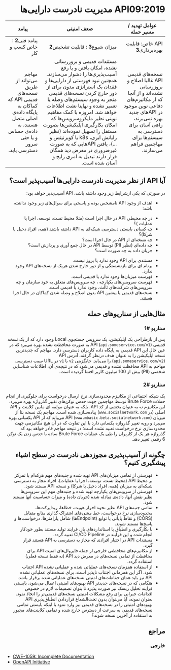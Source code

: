 <div dir="rtl" align='right'>

API09:2019 مدیریت نادرست دارایی‌ها
===================================

|عوامل تهدید / مسیر حمله | ضعف امنیتی | پیامد |
| - | - | - |
| API خاص: قابلیت بهره‌برداری**3** | میزان شیوع**3** : قابلیت تشخیص**2** | پیامد فنی**2** : خاص کسب و کار |
|نسخه‌های قدیمی API غالبا اصلاح و بروزرسانی نشده‌اند و از آنجا که از مکانیزم‌های دفاعی نوین موجود در APIهای جدید بهره نمی‌برند، راهی آسان برای دسترسی به سیستم‌ها برای مهاجمین فراهم می‌سازند.|مستندات قدیمی و بروزرسانی نشده، امکان یافتن و یا رفع آسیب‌پذیری‌ها را دشوار می‌سازند. همچنین نبود فهرستی از دارایی‌ها و فقدان یک استراتژی مدون برای از دور خارج کردن نسخه‌های قدیمی منجر به وجود سیستم‌های وصله یا تعمیر نشده و نهایتا نشت اطلاعات خواهد شد. امروزه با کمک مفاهیم نوینی نظیر مایکروسرویس‌ها که امکان بکارگیری اپلیکیشن‌ها بصورت مستقل را تسهیل نموده‌اند (نظیر رایانش ابری، k8s یا کوبرنیتس و ...)، یافتن APIهایی که به صورت غیرضروری در معرض دید همگان قرار دارند تبدیل به امری رایج و آسان شده است.|مهاجم می‌تواند از طریق نسخه‌های قدیمی API که کماکان به پایگاه داده‌ی اصلی متصل هستند، به داده‌ی حساس و یا حتی سرور دسترسی یابد.

## آیا API از نظر مدیریت نادرست دارایی‌ها  ‌آسیب‌پذیر است؟

در صورتی که یکی ازشرایط زیر وجود داشته باشد، API ‌آسیب‌پذیر خواهد بود:

* اهدف از وجود API نامشخص بوده و پاسخی برای سوال‌های زیر وجود نداشته باشد:
 - در چه محیطی API در حال اجرا است (مثلا محیط تست، توسعه، اجرا  یا عملیات )؟
 - چه کسانی بایستی دسترسی شبکه‌ای به API داشته باشند (همه، افراد دخیل یا شرکا)؟
 - چه نسخه‌ای از API در حال اجرا است؟
 - چه داده‌ای (نظیر PII) توسط API در حال جمع آوری و پردازش است؟
 - جریان داده به چه صورت است؟
* مستندی برای API وجود ندارد یا بروز نیست.
* برنام‌ ای برای بازنشستگی و از دور خارج شدن هریک از نسخه‌های API  وجود ندارد.
* فهرست میزبان‌ها  وجود ندارد یا قدیمی است.
* فهرست سرویس‌های یکپارچه ، چه سرویس‌های متعلق به خود سازمان و چه سرویس‌های شرکت‌های ثالث، وجود ندارد یا قدیمی است.
* نسخه‌های قدیمی یا پیشین API بدون اصلاح و وصله شدن  کماکان در حال اجرا هستند.



## مثال‌هایی از سناریوهای حمله

### سناریو #1

پس از بازطراحی یک اپلیکیشن، یک سرویس جستجوی Local وجود دارد که از یک نسخه قدیمی API (`api.someservice.com/v1`) به صورت محافظت نشده بهره می‌برد که در عین حال این API قدیمی به پایگاه داده کاربران دسترسی دارد. مهاجم که جدیدترین نسخه اپلیکیشن را به عنوان هدف درنظر گرفته، آدرس API (`api.someservice.com/v2`) را می‌یابد. جایگزینی `v2` با `v1` در URL سبب دسترسی مهاجم به API محافظت نشده و قدیمی می‌شود که در نتیجه‌ی آن، اطلاعات شناسایی شخصی (PII) بیش از 100 میلیون کاربر افشا گردیده است.

### سناریو #2

یک شبکه اجتماعی از مکانیزم محدودسازی نرخ ارسال درخواست  برای جلوگیری از انجام حملات Brute Force توسط مهاجمین جهت حدس توکن‌های تغییر گذرواژه بهره می‌برد. این مکانیزم نه به عنوان بخشی از کد API، بلکه به عنوان مولفه ای مابین کلاینت و API اصلی (در `www.socialnetwork.com`) ‌پیاده‌سازی شده است. مهاجم یک نسخه بتا از میزبان API (`www.mbasic.beta.socialnetwork.com`) می‌یابد که از API یکسانی بهره می‌برد و رویه تغییر گذرواژه یکسانی دارد با این تفاوت که در آن هیچ مکانیزمی جهت محدودسازی نرخ درخواست تعبیه نشده است؛ در نتیحه مهاجم قادر خواهد بود که گذرواژه هر یک از کاربران را طی یک عملیات Brute Force ساده با حدس زدن یک توکن 6 رقمی تغییر دهد.

## چگونه از آسیب‌پذیری مجوزدهی نادرست در سطح اشیاء پیشگیری کنیم؟

* فهرستی از تمامی میزبان‌های API تهیه شده و جنبه‌های مهم هرکدام با تمرکز بر محیط API (محیط تست، توسعه، اجرا یا عملیات)، افراد مجاز به دسترسی شبکه‌ای به میزبان (همه، افراد دخیل یا شرکا) و نسخه API مستند شود.
* فهرستی از سرویس‌های یکپارچه تهیه شده و جنبه‌های مهم این سرویس‌ها نظیر نقش آنها، داده‌ی مبادله شده (جریان داده) و میزان حساسیت آنها مستند شود.
* تمامی جنبه‌های API نظیر نحوه احراز هویت، خطاها، ریدایرکت‌ها، محدودسازی نرخ درخواست، خط مشی‌های اشتراک گذاری منابع متقابل (CORS) و نقاط پایانی یا توابع (Endpointها) شامل پارامترها، درخواست‌ها و پاسخ‌ها مستند شوند.
* با بکارگیری و انطباق با استانداردهای باز، فرایند تولید مستند بطور خودکار انجام شده و این فرایند در CI/CD Pipeline تعبیه گردد.
* مستندات API در اختیار افرادی که مجاز به دسترسی به API هستند قرار گیرد.
* از مکانیزم‌های محافظتی خارجی از جمله فایروال‌های امنیت API برای محافظت از تمامی نسخه‌های در معرض دید API (نه فقط نسخه فعلی) استفاده گردد.
* از استفاده همزمان نسخه‌های عملیاتی شده  و عملیاتی نشده  API اجتناب شود. اگر این همزمانی اجتناب ناپذیر است، برای نسخه‌های عملیاتی نشده API نیز باید همان حفاظت‌های امنیتی نسخه‌های عملیاتی شده برقرار باشد.
* هنگامی که در نسخه‌های جدیدتر API بهبودهای امنیتی اعمال می‌شود، بایستی فرایند تحلیل ریسک نیز صورت پذیرد تا بتوان تصمیمات لازم در خصوص اقدامات جبرانی برای رفع مشکلات امنیتی نسخه‌های قدیمی‌تر را اتخاذ نمود. بعنوان نمونه، آیا می‌توان بدون تحت‌الشعاع قراردادن انطباق‌پذیری  API بهبودهای امنیتی را در نسخه‌های قدیمی نیز وارد نمود یا اینکه بایستی تمامی نسخه‌های قدیمی به سرعت از دسترس خارج شده و تمامی کلاینت‌های مجبور به استفاده از آخرین نسخه شوند؟


## مراجع

### خارجی
</div>

* [CWE-1059: Incomplete Documentation][1]
* [OpenAPI Initiative][2]

[1]: https://cwe.mitre.org/data/definitions/1059.html
[2]: https://www.openapis.org/

